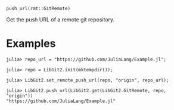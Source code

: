 ```
push_url(rmt::GitRemote)
```

Get the push URL of a remote git repository.

# Examples

```julia-repl
julia> repo_url = "https://github.com/JuliaLang/Example.jl";

julia> repo = LibGit2.init(mktempdir());

julia> LibGit2.set_remote_push_url(repo, "origin", repo_url);

julia> LibGit2.push_url(LibGit2.get(LibGit2.GitRemote, repo, "origin"))
"https://github.com/JuliaLang/Example.jl"
```
